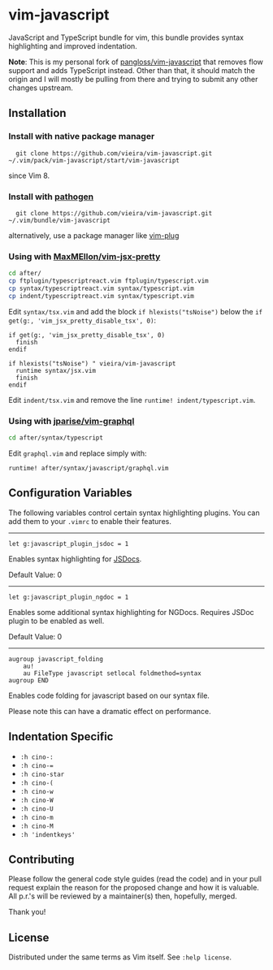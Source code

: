 # vim-javascript

JavaScript and TypeScript bundle for vim, this bundle provides syntax
highlighting and improved indentation.

**Note**: This is my personal fork of [pangloss/vim-javascript](https://github.com/pangloss/vim-javascript.git) that removes flow
support and adds TypeScript instead. Other than that, it should match the
origin and I will mostly be pulling from there and trying to submit any other
changes upstream.


## Installation

### Install with native package manager

      git clone https://github.com/vieira/vim-javascript.git ~/.vim/pack/vim-javascript/start/vim-javascript

since Vim 8.

### Install with [pathogen](https://github.com/tpope/vim-pathogen)

      git clone https://github.com/vieira/vim-javascript.git ~/.vim/bundle/vim-javascript

alternatively, use a package manager like [vim-plug](https://github.com/junegunn/vim-plug)

### Using with [MaxMEllon/vim-jsx-pretty](https://github.com/MaxMEllon/vim-jsx-pretty)

```bash
cd after/
cp ftplugin/typescriptreact.vim ftplugin/typescript.vim
cp syntax/typescriptreact.vim syntax/typescript.vim
cp indent/typescriptreact.vim syntax/typescript.vim
```

Edit `syntax/tsx.vim` and add the block `if hlexists("tsNoise")` below the `if get(g:, 'vim_jsx_pretty_disable_tsx', 0)`:

```viml
if get(g:, 'vim_jsx_pretty_disable_tsx', 0)
  finish
endif

if hlexists("tsNoise") " vieira/vim-javascript
  runtime syntax/jsx.vim
  finish
endif
```

Edit `indent/tsx.vim` and remove the line `runtime! indent/typescript.vim`.

### Using with [jparise/vim-graphql](https://github.com/jparise/vim-graphql)

```bash
cd after/syntax/typescript
```

Edit `graphql.vim` and replace simply with:

```viml
runtime! after/syntax/javascript/graphql.vim
```


## Configuration Variables

The following variables control certain syntax highlighting plugins. You can
add them to your `.vimrc` to enable their features.

-----------------

```
let g:javascript_plugin_jsdoc = 1
```

Enables syntax highlighting for [JSDocs](http://usejsdoc.org/).

Default Value: 0

-----------------

```
let g:javascript_plugin_ngdoc = 1
```

Enables some additional syntax highlighting for NGDocs. Requires JSDoc plugin
to be enabled as well.

Default Value: 0

-----------------

```vim
augroup javascript_folding
    au!
    au FileType javascript setlocal foldmethod=syntax
augroup END
```

Enables code folding for javascript based on our syntax file.

Please note this can have a dramatic effect on performance.


## Indentation Specific

* `:h cino-:`
* `:h cino-=`
* `:h cino-star`
* `:h cino-(`
* `:h cino-w`
* `:h cino-W`
* `:h cino-U`
* `:h cino-m`
* `:h cino-M`
* `:h 'indentkeys'`

## Contributing

Please follow the general code style
guides (read the code) and in your pull request explain the reason for the
proposed change and how it is valuable. All p.r.'s will be reviewed by a
maintainer(s) then, hopefully, merged.

Thank you!


## License

Distributed under the same terms as Vim itself. See `:help license`.

